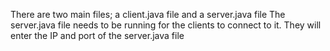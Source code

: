 There are two main files; a client.java file and a server.java file
The server.java file needs to be running for the clients to connect to it.
They will enter the IP and port of the server.java file